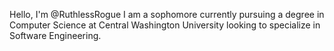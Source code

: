 Hello, I'm @RuthlessRogue
I am a sophomore currently pursuing a degree in Computer Science at Central Washington University looking to specialize in Software Engineering.
